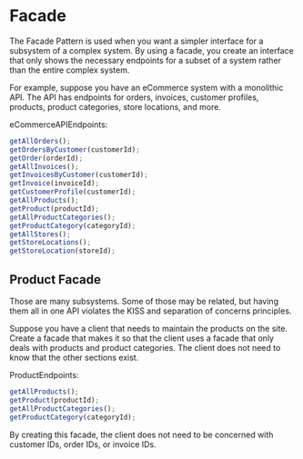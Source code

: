 # Facade

The Facade Pattern is used when you want a simpler interface for a subsystem of a complex system. By using a facade, you create an interface that only shows the necessary endpoints for a subset of a system rather than the entire
complex system.

For example, suppose you have an eCommerce system with a monolithic API. The API has endpoints for orders, invoices,
customer profiles, products, product categories, store locations, and more.

eCommerceAPIEndpoints:

```javascript
getAllOrders();
getOrdersByCustomer(customerId);
getOrder(orderId);
getAllInvoices();
getInvoicesByCustomer(customerId);
getInvoice(invoiceId);
getCustomerProfile(customerId);
getAllProducts();
getProduct(productId);
getAllProductCategories();
getProductCategory(categoryId);
getAllStores();
getStoreLocations();
getStoreLocation(storeId);
```

## Product Facade

Those are many subsystems. Some of those may be related, but having them all in one API violates the KISS and
separation of concerns principles.

Suppose you have a client that needs to maintain the products on the site. Create a facade that makes it so that the
client uses a facade that only deals with products and product categories. The client does not need to know that the
other sections exist.

ProductEndpoints:

```javascript
getAllProducts();
getProduct(productId);
getAllProductCategories();
getProductCategory(categoryId);
```

By creating this facade, the client does not need to be concerned with customer IDs, order IDs, or invoice IDs.
